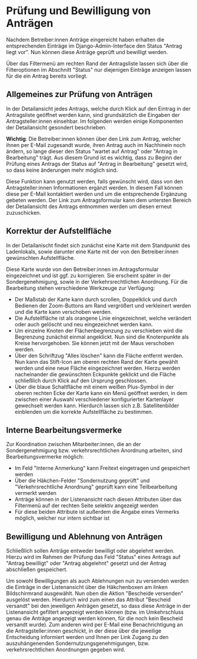 # Prüfung und Bewilligung von Anträgen

Nachdem Betreiber:innen Anträge eingereicht haben erhalten die entsprechenden Einträge im Django-Admin-Interface den Status "Antrag liegt vor". Nun können diese Anträge geprüft und bewilligt werden.

Über das Filtermenü am rechten Rand der Antragsliste lassen sich über die Filteroptionen im Abschnitt "Status" nur diejenigen Einträge anzeigen lassen für die ein Antrag bereits vorliegt.

## Allgemeines zur Prüfung von Anträgen

In der Detailansicht jedes Antrags, welche durch Klick auf den Eintrag in der Antragsliste geöffnet werden kann, sind grundsätzlich die Eingaben der Antragsteller:innen einsehbar. Im folgenden werden einige Komponenten der Detailansicht gesondert beschrieben.

**Wichtig**: Die Betreiber:innen können über den Link zum Antrag, welcher ihnen per E-Mail zugesandt wurde, ihren Antrag auch im Nachhinein noch ändern, so lange dieser den Status "wartet auf Antrag" oder "Antrag in Bearbeitung" trägt. Aus diesem Grund ist es wichtig, dass zu Beginn der Prüfung eines Antrags der Status auf "Antrag in Bearbeitung" gesetzt wird, so dass keine änderungen mehr möglich sind.

Diese Funktion kann genutzt werden, falls gewünscht wird, dass von den Antragsteller:innen Informationen ergänzt werden. In diesem Fall können diese per E-Mail kontaktiert werden und um die entsprechende Ergänzung gebeten werden. Der Link zum Antragsformular kann dem untersten Bereich der Detailansicht des Antrags entnommen werden um diesen erneut zuzuschicken.

## Korrektur der Aufstellfläche

In der Detailanischt findet sich zunächst eine Karte mit dem Standpunkt des Ladenlokals, sowie darunter eine Karte mit der von den Betreiber:innen gewünschten Aufstellfläche.

Diese Karte wurde von den Betreiber:innen im Antragsformular eingezeichnet und ist ggf. zu korrigieren. Sie erscheint später in der Sondergenehmigung, sowie in der Verkehrsrechtlichen Anordnung. Für die Bearbeitung stehen verschiedene Werkzeuge zur Verfügung:

- Der Maßstab der Karte kann durch scrollen, Doppelklick und durch Bedienen der Zoom-Buttons am Rand vergrößert und verkleinert werden und die Karte kann verschoben werden.
- Die Aufstellfläche ist als orangene Linie eingezeichnet, welche verändert oder auch gelöscht und neu eingezeichnet werden kann.
- Um einzelne Knoten der Flächenbegrenzung zu verschieben wird die Begrenzung zunächst einmal angeklickt. Nun sind die Knotenpunkte als Kreise hervorgehoben. Sie können jetzt mit der Maus verschoben werden.
- Über den Schriftzug "Alles löschen" kann die Fläche entfernt werden. Nun kann das Stift-Icon am oberen rechten Rand der Karte gewählt werden und eine neue Fläche eingezeichnet werden. Hierzu werden nacheinander die gewünschten Eckpunkte geklickt und die Fläche schließlich durch Klick auf den Ursprung geschlossen.
- Über die blaue Schaltfläche mit einem weißen Plus-Symbol in der oberen rechten Ecke der Karte kann ein Menü geöffnet werden, in dem zwischen einer Auswahl verschiedener konfigurierter Kartenlayer gewechselt werden kann. Hierdurch lassen sich z.B. Satellitenbilder einblenden um die korrekte Aufstellfläche zu bestimmen.

## Interne Bearbeitungsvermerke

Zur Koordination zwischen Mitarbeiter:innen, die an der Sondergenehmigung bzw. verkehrsrechtlichen Anordnung arbeiten, sind Bearbeitungsvermerke möglich:

- Im Feld "Interne Anmerkung" kann Freitext eingetragen und gespeichert werden
- Über die Häkchen-Felder "Sondernutzung geprüft" und "Verkehrsrechtliche Anordnung" geprüft kann eine Teilbearbeitung vermerkt werden
- Anträge können in der Listenansicht nach diesen Attributen über das Filtermenü auf der rechten Seite selektiv angezeigt werden
- Für diese beiden Attribute ist außerdem die Angabe eines Vermerks möglich, welcher nur intern sichtbar ist

## Bewilligung und Ablehnung von Anträgen

Schließlich sollen Anträge entweder bewilligt oder abgelehnt werden. Hierzu wird im Rahmen der Prüfung das Feld "Status" eines Antrags auf "Antrag bewilligt" oder "Antrag abgelehnt" gesetzt und der Antrag abschließen gespeichert.

Um sowohl Bewilligungen als auch Ablehnungen nun zu versenden werden die Einträge in der Listenansicht über die Häkchenboxen am linken Bildschirmrand ausgewählt. Nun oben die Aktion "Bescheide versenden" ausgelöst werden. Hierdurch wird zum einen das Attribut "Bescheid versandt" bei den jeweiligen Anträgen gesetzt, so dass diese Anträge in der Listenansicht gefiltert angezeigt werden können (bzw. im Umkehrschluss genau die Anträge angezeigt werden können, für die noch kein Bescheid versandt wurde). Zum anderen wird per E-Mail eine Benachrichtigung an die Antragsteller:innen geschickt, in der diese über die jeweilige Entscheidung informiert werden und Ihnen per Link Zugang zu den auszuhängenenden Sondernutzungsgenehmigungen, bzw. verkehrsrechtlichen Anordnungen gegeben wird.
